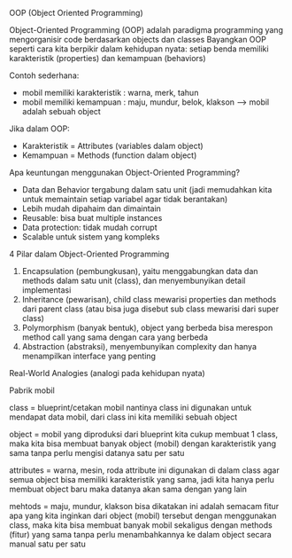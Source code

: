 OOP (Object Oriented Programming)

Object-Oriented Programming (OOP) adalah paradigma programming yang mengorganisir code berdasarkan objects dan classes
Bayangkan OOP seperti cara kita berpikir dalam kehidupan nyata:
setiap benda memiliki karakteristik (properties) dan kemampuan (behaviors)

Contoh sederhana:
- mobil memiliki karakteristik  : warna, merk, tahun
- mobil memiliki kemampuan      : maju, mundur, belok, klakson
--> mobil adalah sebuah object


Jika dalam OOP:
- Karakteristik = Attributes (variables dalam object)
- Kemampuan     = Methods (function dalam object)


Apa keuntungan menggunakan Object-Oriented Programming?
- Data dan Behavior tergabung dalam satu unit (jadi memudahkan kita untuk memaintain setiap variabel agar tidak berantakan)
- Lebih mudah dipahaim dan dimaintain
- Reusable: bisa buat multiple instances
- Data protection: tidak mudah corrupt
- Scalable untuk sistem yang kompleks

4 Pilar dalam Object-Oriented Programming

1. Encapsulation (pembungkusan), yaitu menggabungkan data dan methods dalam satu unit (class), dan menyembunyikan detail implementasi
2. Inheritance (pewarisan), child class mewarisi properties dan methods dari parent class (atau bisa juga disebut sub class mewarisi dari super class)
3. Polymorphism (banyak bentuk), object yang berbeda bisa merespon method call yang sama dengan cara yang berbeda
4. Abstraction (abstraksi), menyembunyikan complexity dan hanya menampilkan interface yang penting


Real-World Analogies (analogi pada kehidupan nyata)

Pabrik mobil

class   = blueprint/cetakan mobil
nantinya class ini digunakan untuk mendapat data mobil, dari class ini kita memiliki sebuah object

object  = mobil yang diproduksi dari blueprint
kita cukup membuat 1 class, maka kita bisa membuat banyak object (mobil) dengan karakteristik yang sama tanpa perlu mengisi datanya satu per satu

attributes = warna, mesin, roda
attribute ini digunakan di dalam class agar semua object bisa memiliki karakteristik yang sama, jadi kita hanya perlu membuat object baru maka datanya akan sama dengan yang lain

mehtods = maju, mundur, klakson
bisa dikatakan ini adalah semacam fitur apa yang kita inginkan dari object (mobil) tersebut
dengan menggunakan class, maka kita bisa membuat banyak mobil sekaligus dengan methods (fitur) yang sama tanpa perlu menambahkannya ke dalam object secara manual satu per satu





